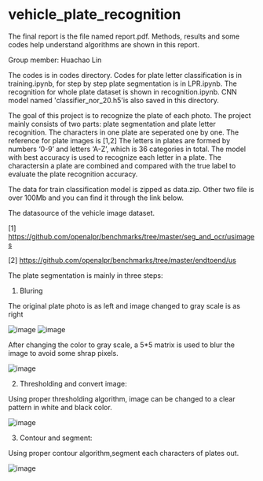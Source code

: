 # vehicle_plate_recognition

The final report is the file named report.pdf. Methods, results and some codes help understand algorithms are shown in this report.

Group member: Huachao Lin

The codes is in codes directory. Codes for plate letter classification is in training.ipynb, for step by step plate segmentation is in LPR.ipynb. The recognition for whole plate dataset is shown in recognition.ipynb. CNN model named 'classifier_nor_20.h5'is also saved in this directory.

The goal of this project is to recognize the plate of each photo. The project mainly consists of two parts: plate segmentation and plate letter recognition. The characters in one plate are seperated one by one. The reference for plate images is [1,2] The letters in plates are formed by numbers ‘0-9’ and letters ‘A-Z’, which is 36 categories in total. The model with best accuracy is used to recognize each letter in a plate. The charactersin a plate are combined and compared with the true label to evaluate the plate recognition accuracy. 

The data for train classification model is zipped as data.zip. Other two file is over 100Mb and you can find it through the link below.

The datasource of the vehicle image dataset.

[1] https://github.com/openalpr/benchmarks/tree/master/seg_and_ocr/usimages

[2] https://github.com/openalpr/benchmarks/tree/master/endtoend/us

The plate segmentation is mainly in three steps:

1. Bluring

The original plate photo is as left and image changed to gray scale is as right

![image](../master/plate.png)     ![image](../master/gray.png)

After changing the color to gray scale, a 5*5 matrix is used to blur the image to avoid some shrap pixels.

![image](../master/blur.png)

2. Thresholding and convert image:

Using proper thresholding algorithm, image can be changed to a clear pattern in white and black color.

![image](../master/threshold.png)

3. Contour and segment:

Using proper contour algorithm,segment each characters of plates out.

![image](../master/contour.png)
